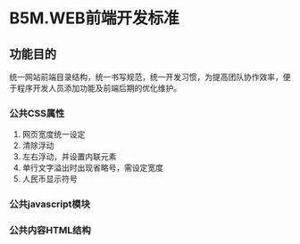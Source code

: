 B5M.WEB前端开发标准
===


## 功能目的

统一网站前端目录结构，统一书写规范，统一开发习惯，为提高团队协作效率，便于程序开发人员添加功能及前端后期的优化维护。


### 公共CSS属性

1. 网页宽度统一设定
2. 清除浮动
3. 左右浮动，并设置内联元素
4. 单行文字溢出时出现省略号，需设定宽度 
5. 人民币显示符号


### 公共javascript模块


### 公共内容HTML结构
